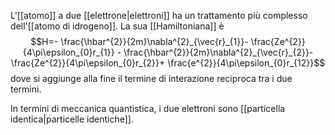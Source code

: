 L'[[atomo]] a due [[elettrone|elettroni]] ha un trattamento più complesso dell'[[atomo di idrogeno]]. La sua [[Hamiltoniana]] è
$$H=- \frac{\hbar^{2}}{2m}\nabla^{2}_{\vec{r}_{1}}- \frac{Ze^{2}}{4\pi\epsilon_{0}r_{1}} - \frac{\hbar^{2}}{2m}\nabla^{2}_{\vec{r}_{2}}- \frac{Ze^{2}}{4\pi\epsilon_{0}r_{2}}+ \frac{e^{2}}{4\pi\epsilon_{0}r_{12}}$$
dove si aggiunge alla fine il termine di interazione reciproca tra i due termini.

In termini di meccanica quantistica, i due elettroni sono [[particella identica|particelle identiche]].